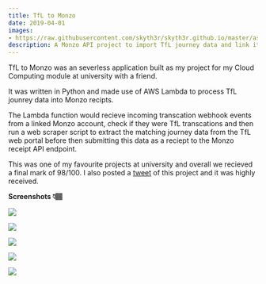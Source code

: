 ```yaml
---
title: TfL to Monzo
date: 2019-04-01
images:
- https://raw.githubusercontent.com/skyth3r/skyth3r.github.io/master/assets/portfolio-images/tfl-to-monzo.png
description: A Monzo API project to import TfL journey data and link it to TfL transactions on a Monzo account
---
```


TfL to Monzo was an severless application built as my project for my Cloud Computing module at university with a friend.

It was written in Python and made use of AWS Lambda to process TfL jounrey data into Monzo recipts.

The Lambda function would recieve incoming transcation webhook events from a linked Monzo account, check if they were TfL transcations and then run a web scraper script to extract the matching journey data from the TfL web portal before then submitting this data as a reciept to the Monzo receipt API endpoint.

This was one of my favourite projects at university and overall we recieved a final mark of 98/100. I also posted a [tweet](https://twitter.com/akashgoswami_/status/1112685400336855040) of this project and it was highly received.

**Screenshots 👇🏽**

![](/portfolio/tfl-to-monzo-tweet.png)

![](/portfolio/tfl-monzo-1.png)

![](/portfolio/tfl-monzo-2.png)

![](/portfolio/tfl-monzo-3.png)

![](/portfolio/tfl-monzo-4.png)


